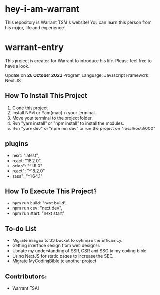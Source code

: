 # hey-i-am-warrant

This repository is Warrant TSAI's website! You can learn this person from his major, life and experience!

# warrant-entry

This project is created for Warrant to introduce his life. Please feel free to have a look.

Update on <b>28 October 2023</b>
Program Language: Javascript
Framework: Next.JS

## How To Install This Project

1. Clone this project.
2. Install NPM or Yarn(mac) in your terminal.
3. Move your terminal to the project folder.
4. Run "yarn install" or "npm install" to install the modules.
5. Run "yarn dev" or "npm run dev" to run the project on "localhost:5000"

## plugins

- next: "latest",
- react: "18.2.0",
- axios": "^1.5.0"
- react": "^18.2.0"
- sass": "^1.64.1"

## How To Execute This Project?

- npm run build: "next build",
- npm run dev: "next dev",
- npm run start: "next start"

## To-do List

- Migrate images to S3 bucket to optimise the efficiency.
- Getting interface design from web designer.
- Update my understanding of SSR, CSR and SSG to my coding bible.
- Using NextJS for static pages to increase the SEO.
- Migrate MyCodingBible to another project

## Contributors:

- Warrant TSAI
